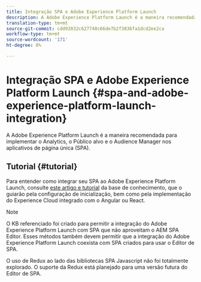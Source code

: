 ```yaml
---
title: Integração SPA e Adobe Experience Platform Launch
description: A Adobe Experience Platform Launch é a maneira recomendada para implementar o Analytics, o Público alvo e o Audience Manager dentro do SPA.
translation-type: tm+mt
source-git-commit: cdd92032c627740c66de7b2f3836fa1dcd2ee2ca
workflow-type: tm+mt
source-wordcount: '171'
ht-degree: 0%

---
```



# Integração SPA e Adobe Experience Platform Launch {#spa-and-adobe-experience-platform-launch-integration}

A Adobe Experience Platform Launch é a maneira recomendada para implementar o Analytics, o Público alvo e o Audience Manager nos aplicativos de página única (SPA).

## Tutorial {#tutorial}

Para entender como integrar seu SPA ao Adobe Experience Platform Launch, consulte [este artigo e tutorial](https://helpx.adobe.com/experience-manager/kt/integration/using/launch-reference-architecture-SPA-tutorial-implement.html) da base de conhecimento, que o guiarão pela configuração de inicialização, bem como pela implementação do Experience Cloud integrado com o Angular ou React.

>[!NOTE]
>
>O KB referenciado foi criado para permitir a integração do Adobe Experience Platform Launch com SPA que não aproveitam o AEM SPA Editor. Esses métodos também devem permitir que a integração do Adobe Experience Platform Launch coexista com SPA criados para usar o Editor de SPA.
>
>O uso de Redux ao lado das bibliotecas SPA Javascript não foi totalmente explorado. O suporte da Redux está planejado para uma versão futura do Editor de SPA.
